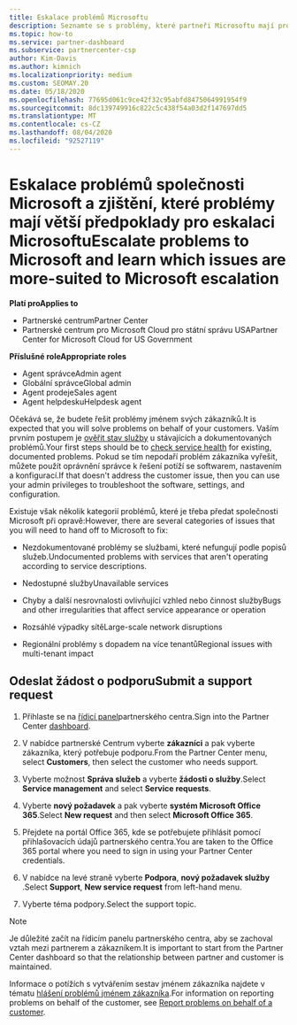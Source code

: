 ```yaml
---
title: Eskalace problémů Microsoftu
description: Seznamte se s problémy, které partneři Microsoftu mají pro své zákazníky vyřešit a které problémy mohou potřebovat k eskalaci společnosti Microsoft.
ms.topic: how-to
ms.service: partner-dashboard
ms.subservice: partnercenter-csp
author: Kim-Davis
ms.author: kimnich
ms.localizationpriority: medium
ms.custom: SEOMAY.20
ms.date: 05/18/2020
ms.openlocfilehash: 77695d061c9ce42f32c95abfd8475064991954f9
ms.sourcegitcommit: 8dc139749916c822c5c438f54a03d2f147697dd5
ms.translationtype: MT
ms.contentlocale: cs-CZ
ms.lasthandoff: 08/04/2020
ms.locfileid: "92527119"
---
```

# <a name="escalate-problems-to-microsoft-and-learn-which-issues-are-more-suited-to-microsoft-escalation"></a><span data-ttu-id="af617-103">Eskalace problémů společnosti Microsoft a zjištění, které problémy mají větší předpoklady pro eskalaci Microsoftu</span><span class="sxs-lookup"><span data-stu-id="af617-103">Escalate problems to Microsoft and learn which issues are more-suited to Microsoft escalation</span></span>  

<span data-ttu-id="af617-104">**Platí pro**</span><span class="sxs-lookup"><span data-stu-id="af617-104">**Applies to**</span></span>

- <span data-ttu-id="af617-105">Partnerské centrum</span><span class="sxs-lookup"><span data-stu-id="af617-105">Partner Center</span></span>
- <span data-ttu-id="af617-106">Partnerské centrum pro Microsoft Cloud pro státní správu USA</span><span class="sxs-lookup"><span data-stu-id="af617-106">Partner Center for Microsoft Cloud for US Government</span></span>

<span data-ttu-id="af617-107">**Příslušné role**</span><span class="sxs-lookup"><span data-stu-id="af617-107">**Appropriate roles**</span></span>

- <span data-ttu-id="af617-108">Agent správce</span><span class="sxs-lookup"><span data-stu-id="af617-108">Admin agent</span></span>
- <span data-ttu-id="af617-109">Globální správce</span><span class="sxs-lookup"><span data-stu-id="af617-109">Global admin</span></span>
- <span data-ttu-id="af617-110">Agent prodeje</span><span class="sxs-lookup"><span data-stu-id="af617-110">Sales agent</span></span>
- <span data-ttu-id="af617-111">Agent helpdesku</span><span class="sxs-lookup"><span data-stu-id="af617-111">Helpdesk agent</span></span>

<span data-ttu-id="af617-112">Očekává se, že budete řešit problémy jménem svých zákazníků.</span><span class="sxs-lookup"><span data-stu-id="af617-112">It is expected that you will solve problems on behalf of your customers.</span></span> <span data-ttu-id="af617-113">Vaším prvním postupem je [ověřit stav služby](check-service-health.md) u stávajících a dokumentovaných problémů.</span><span class="sxs-lookup"><span data-stu-id="af617-113">Your first steps should be to [check service health](check-service-health.md) for existing, documented problems.</span></span> <span data-ttu-id="af617-114">Pokud se tím nepodaří problém zákazníka vyřešit, můžete použít oprávnění správce k řešení potíží se softwarem, nastavením a konfigurací.</span><span class="sxs-lookup"><span data-stu-id="af617-114">If that doesn't address the customer issue, then you can use your admin privileges to troubleshoot the software, settings, and configuration.</span></span>

<span data-ttu-id="af617-115">Existuje však několik kategorií problémů, které je třeba předat společnosti Microsoft při opravě:</span><span class="sxs-lookup"><span data-stu-id="af617-115">However, there are several categories of issues that you will need to hand off to Microsoft to fix:</span></span>

- <span data-ttu-id="af617-116">Nezdokumentované problémy se službami, které nefungují podle popisů služeb.</span><span class="sxs-lookup"><span data-stu-id="af617-116">Undocumented problems with services that aren't operating according to service descriptions.</span></span>

- <span data-ttu-id="af617-117">Nedostupné služby</span><span class="sxs-lookup"><span data-stu-id="af617-117">Unavailable services</span></span>

- <span data-ttu-id="af617-118">Chyby a další nesrovnalosti ovlivňující vzhled nebo činnost služby</span><span class="sxs-lookup"><span data-stu-id="af617-118">Bugs and other irregularities that affect service appearance or operation</span></span>

- <span data-ttu-id="af617-119">Rozsáhlé výpadky sítě</span><span class="sxs-lookup"><span data-stu-id="af617-119">Large-scale network disruptions</span></span>

- <span data-ttu-id="af617-120">Regionální problémy s dopadem na více tenantů</span><span class="sxs-lookup"><span data-stu-id="af617-120">Regional issues with multi-tenant impact</span></span>

## <a name="submit-a-support-request"></a><span data-ttu-id="af617-121">Odeslat žádost o podporu</span><span class="sxs-lookup"><span data-stu-id="af617-121">Submit a support request</span></span>

1. <span data-ttu-id="af617-122">Přihlaste se na [řídicí panel](https://partner.microsoft.com/dashboard)partnerského centra.</span><span class="sxs-lookup"><span data-stu-id="af617-122">Sign into the Partner Center [dashboard](https://partner.microsoft.com/dashboard).</span></span>

2. <span data-ttu-id="af617-123">V nabídce partnerské Centrum vyberte **zákazníci** a pak vyberte zákazníka, který potřebuje podporu.</span><span class="sxs-lookup"><span data-stu-id="af617-123">From the Partner Center menu, select **Customers**, then select the customer who needs support.</span></span>

3. <span data-ttu-id="af617-124">Vyberte možnost **Správa služeb** a vyberte **žádosti o služby**.</span><span class="sxs-lookup"><span data-stu-id="af617-124">Select **Service management** and select **Service requests**.</span></span>

4. <span data-ttu-id="af617-125">Vyberte **nový požadavek** a pak vyberte **systém Microsoft Office 365**.</span><span class="sxs-lookup"><span data-stu-id="af617-125">Select **New request** and then select **Microsoft Office 365**.</span></span>

5. <span data-ttu-id="af617-126">Přejdete na portál Office 365, kde se potřebujete přihlásit pomocí přihlašovacích údajů partnerského centra.</span><span class="sxs-lookup"><span data-stu-id="af617-126">You are taken to the Office 365 portal where you need to sign in using your Partner Center credentials.</span></span>

6. <span data-ttu-id="af617-127">V nabídce na levé straně vyberte **Podpora**, **nový požadavek služby** .</span><span class="sxs-lookup"><span data-stu-id="af617-127">Select **Support**, **New service request** from left-hand menu.</span></span>

7. <span data-ttu-id="af617-128">Vyberte téma podpory.</span><span class="sxs-lookup"><span data-stu-id="af617-128">Select the support topic.</span></span>

>[!NOTE]
><span data-ttu-id="af617-129">Je důležité začít na řídicím panelu partnerského centra, aby se zachoval vztah mezi partnerem a zákazníkem.</span><span class="sxs-lookup"><span data-stu-id="af617-129">It is important to start from the Partner Center dashboard so that the relationship between partner and customer is maintained.</span></span> 

<span data-ttu-id="af617-130">Informace o potížích s vytvářením sestav jménem zákazníka najdete v tématu [hlášení problémů jménem zákazníka](report-problems-on-behalf-of-a-customer.md).</span><span class="sxs-lookup"><span data-stu-id="af617-130">For information on reporting problems on behalf of the customer, see [Report problems on behalf of a customer](report-problems-on-behalf-of-a-customer.md).</span></span>

